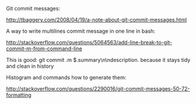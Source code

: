 Git commit messages:

http://tbaggery.com/2008/04/19/a-note-about-git-commit-messages.html

A way to write multilines commit message in one line in bash:

http://stackoverflow.com/questions/5064563/add-line-break-to-git-commit-m-from-command-line

This is good:
 git commit .m $.summary\n\ndescription.
because it stays tidy and clean in history

Histogram and commands how to generate them:

http://stackoverflow.com/questions/2290016/git-commit-messages-50-72-formatting


